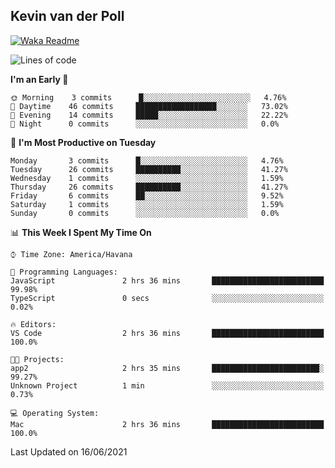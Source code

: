 ## Kevin van der Poll

[![Waka Readme](https://github.com/kaypon/kaypon/actions/workflows/main.yml/badge.svg)](https://github.com/kaypon/kaypon/actions/workflows/main.yml)


<!--START_SECTION:waka-->
![Lines of code](https://img.shields.io/badge/From%20Hello%20World%20I%27ve%20Written-77909%20lines%20of%20code-blue)

**I'm an Early 🐤** 

```text
🌞 Morning    3 commits      █░░░░░░░░░░░░░░░░░░░░░░░░   4.76% 
🌆 Daytime    46 commits     ██████████████████░░░░░░░   73.02% 
🌃 Evening    14 commits     █████░░░░░░░░░░░░░░░░░░░░   22.22% 
🌙 Night      0 commits      ░░░░░░░░░░░░░░░░░░░░░░░░░   0.0%

```
📅 **I'm Most Productive on Tuesday** 

```text
Monday       3 commits      █░░░░░░░░░░░░░░░░░░░░░░░░   4.76% 
Tuesday      26 commits     ██████████░░░░░░░░░░░░░░░   41.27% 
Wednesday    1 commits      ░░░░░░░░░░░░░░░░░░░░░░░░░   1.59% 
Thursday     26 commits     ██████████░░░░░░░░░░░░░░░   41.27% 
Friday       6 commits      ██░░░░░░░░░░░░░░░░░░░░░░░   9.52% 
Saturday     1 commits      ░░░░░░░░░░░░░░░░░░░░░░░░░   1.59% 
Sunday       0 commits      ░░░░░░░░░░░░░░░░░░░░░░░░░   0.0%

```


📊 **This Week I Spent My Time On** 

```text
⌚︎ Time Zone: America/Havana

💬 Programming Languages: 
JavaScript               2 hrs 36 mins       █████████████████████████   99.98% 
TypeScript               0 secs              ░░░░░░░░░░░░░░░░░░░░░░░░░   0.02%

🔥 Editors: 
VS Code                  2 hrs 36 mins       █████████████████████████   100.0%

🐱‍💻 Projects: 
app2                     2 hrs 35 mins       ████████████████████████░   99.27% 
Unknown Project          1 min               ░░░░░░░░░░░░░░░░░░░░░░░░░   0.73%

💻 Operating System: 
Mac                      2 hrs 36 mins       █████████████████████████   100.0%

```


 Last Updated on 16/06/2021
<!--END_SECTION:waka-->
